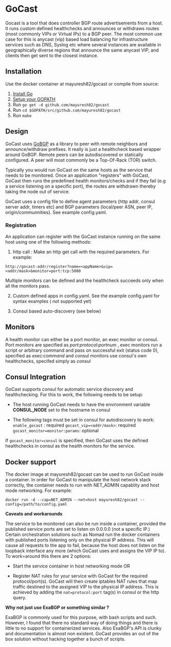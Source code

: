 # GoCast

Gocast is a tool that does controller BGP route advertisements from a host. It runs custom defined healthchecks and announces or withdraws routes (most commonly VIPs or Virtual IPs) to a BGP peer.
The most common use case for this is anycast (vip) based load balancing for infrastructure services such as DNS, Syslog etc where several instances are available in geographically diverse regions that announce the same anycast VIP, and clients then get sent to the closest instance.

## Installation
Use the docker container at mayuresh82/gocast or compile from source:

1. [Install Go](https://golang.org/doc/install)
2. [Setup your GOPATH](https://golang.org/doc/code.html#GOPATH)
3. Run `go get -d github.com/mayuresh82/gocast`
4. Run `cd $GOPATH/src/github.com/mayuresh82/gocast`
5. Run `make`

## Design

GoCast uses [GoBGP](https://github.com/osrg/gobgp) as a library to peer with remote neighbors and announce/withdraw prefixes. It really is just a healthcheck based wrapper around GoBGP. Remote peers can be autodiscovered or statically configured. A peer will most commonly be a Top-Of-Rack (TOR) switch.

Typically you would run GoCast on the same hosts as the service that needs to be monitored.
Once an application "registers" with GoCast, GoCast then runs the predefined health monitors/checks and if they fail (e.g a service listening on a specific port), the routes are withdrawn thereby taking the node out of service.

GoCast uses a config file to define agent parameters (http addr, consul server addr, timers etc) and BGP parameters (local/peer ASN, peer IP, origin/communnities). See example config.yaml.

### Registration
An application can register with the GoCast instance running on the same host using one of the following methods:
1. http call : Make an http get call with the required parameters. For example:
```
http://gocast-addr/register?name=<appName>&vip=<addr/mask>&monitor=port:tcp:5000
```
Multiple monitors can be defined and the healthcheck succeeds only when all the monitors pass.

2. Custom defined apps in config.yaml. See the example config.yaml for syntax examples ( not supported yet)

3. Consul based auto-discovery (see below)

## Monitors
A health monitor can either be a port monitor, an exec monitor or consul. Port monitors are specified as *port:protocol:portnum* , exec monitors run a script or arbitrary command and pass on successful exit (status code 0), specified as *exec:command* and consul monitors use consul's own healthchecks, specifed simply as *consul*

## Consul Integration
GoCast supports consul for automatic service discovery and healthchecking. For this to work, the following needs to be setup:
- The host running GoCast needs to have the environment variable **CONSUL_NODE** set to the hostname in consul

- The following tags must be set in consul for autodiscovery to work:
`enable_gocast` : required
`gocast_vip=<addr/mask>`: required
`gocast_monitor=monitor:params`: optional

If `gocast_monitor=consul` is specified, then GoCast uses the defined healthchecks in consul as the health monitors for the service.

## Docker support
The docker image at mayuresh82/gocast can be used to run GoCast inside a container. In order for GoCast to manipulate the host network stack correctly, the container needs to run with NET_ADMIN capablity and host mode networking. For example:
```
docker run -d --cap=NET_ADMIN --net=host mayuresh82/gocast --config=/path/to/config.yaml
```

**Caveats and workarounds**

The service to be monitored can also be run inside a container, provided the published service ports are set to listen on 0.0.0.0 (not a specific IP.)
Certain orchestration solutions such as Nomad run the docker containers with published ports listening only on the physical IP address. This will cause all requests to the app to fail, because the host does not listen on the loopback interface any more (which GoCast uses and assigns the VIP IP to). To work=around this there are 2 options:

- Start the service container in host networking mode OR

- Register NAT rules for your service with GoCast for the required protocol/port(s). GoCast will then create iptables NAT rules that map traffic destined to the assigned VIP to the physical IP address. This is achieved by adding the `nat=protocol:port` tag(s) in consul or the http query.

**Why not just use ExaBGP or something similar ?**

ExaBGP is commonly used for this purpose, with bash scripts and such.  However, I found that there no standard way of doing things and there is little to no support for containerized services. Also ExaBGP's API is clunky and documentation is almost non existent. GoCast provides an out of the box solution without hacking together a bunch of scripts.